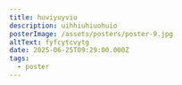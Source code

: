 ```yaml
---
title: huviyuyviu
description: uihhiuhiuohuio
posterImage: /assets/posters/poster-9.jpg
altText: fyfcytcvytg
date: 2025-06-25T09:29:00.000Z
tags:
  - poster
---
```

